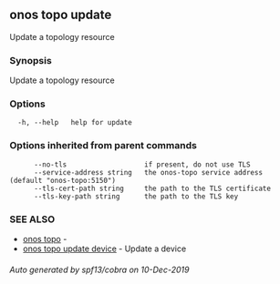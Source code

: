 ## onos topo update

Update a topology resource

### Synopsis

Update a topology resource

### Options

```
  -h, --help   help for update
```

### Options inherited from parent commands

```
      --no-tls                   if present, do not use TLS
      --service-address string   the onos-topo service address (default "onos-topo:5150")
      --tls-cert-path string     the path to the TLS certificate
      --tls-key-path string      the path to the TLS key
```

### SEE ALSO

* [onos topo](onos_topo.md)	 - 
* [onos topo update device](onos_topo_update_device.md)	 - Update a device

###### Auto generated by spf13/cobra on 10-Dec-2019
